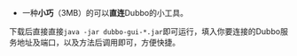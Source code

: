 + 一种**小巧**（3MB）的可以**直连**Dubbo的小工具。

下载后直接直接`java -jar dubbo-gui-*.jar`即可运行，填入你要连接的Dubbo服务地址及端口，以及方法后调用即可，方便快捷。